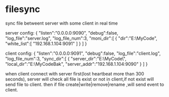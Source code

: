 # filesync
sync file betweent server with some client in real time

server config:
{
    "listen":"0.0.0.0:9090",
    "debug":false,  
    "log_file":"server.log",
    "log_file_num":3,
    "moni_dir":[
        {
            "dir":"E:\\MyCode",
            "white_list":[
                "192.168.1.104:9091"
            ]
        }
    ]
}

client config:
{
    "listen":"0.0.0.0:9091",
    "debug":false,
    "log_file":"client.log",
    "log_file_num":3,
    "sync_dir":[
        {
            "server_dir":"E:\\MyCode\\",
            "local_dir":"E:\\MyCodeBak",
            "server_addr":"192.168.1.104:9090"
        }
    ]
}

when client connect with server first(lost heartbeat more than 300 seconds),
server will check all file is exist or not in client,if not exist will send file to client.
then if file create|write|remove|rename ,will send event to client.


